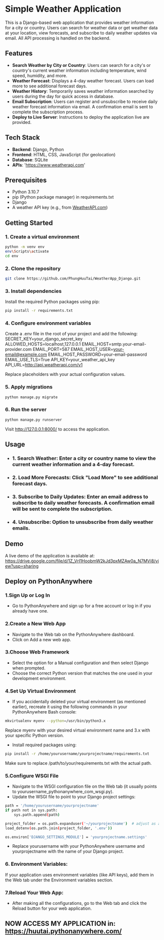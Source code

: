 # Simple Weather Application

This is a Django-based web application that provides weather information for a city or country. Users can search for weather data or get weather data at your location, view forecasts, and subscribe to daily weather updates via email. All API processing is handled on the backend.

## Features
- **Search Weather by City or Country**: Users can search for a city's or country's current weather information including temperature, wind speed, humidity, and more.
- **Weather Forecast**: Displays a 4-day weather forecast. Users can load more to see additional forecast days.
- **Weather History**: Temporarily saves weather information searched by users during the day for quick access in database.
- **Email Subscription**: Users can register and unsubscribe to receive daily weather forecast information via email. A confirmation email is sent to complete the subscription process.
- **Deploy to Live Server**: Instructions to deploy the application live are provided.

## Tech Stack

- **Backend**: Django, Python
- **Frontend**: HTML, CSS, JavaScript (for geolocation)
- **Database**: SQLite
- **APIs**: 'https://www.weatherapi.com'

## Prerequisites

- Python 3.10.7
- pip (Python package manager) in requirements.txt
- Django
- A weather API key (e.g., from [WeatherAPI.com](https://www.weatherapi.com))

## Getting Started

### 1. Create a virtual environment
```bash
python -m venv env
env\Scripts\activate
cd env
```

### 2. Clone the repository

```bash
git clone https://github.com/PhungHuuTai/WeatherApp_Django.git
```


### 3. Install dependencies
Install the required Python packages using pip:
```bash
pip install -r requirements.txt
```

### 4. Configure environment variables
Create a .env file in the root of your project and add the following:
SECRET_KEY=your_django_secret_key
ALLOWED_HOSTS=localhost,127.0.0.1
EMAIL_HOST=smtp.your-email-provider.com
EMAIL_PORT=587
EMAIL_HOST_USER=your-email@example.com
EMAIL_HOST_PASSWORD=your-email-password
EMAIL_USE_TLS=True
API_KEY=your_weather_api_key
API_URL=http://api.weatherapi.com/v1

Replace placeholders with your actual configuration values.

### 5. Apply migrations
```bash
python manage.py migrate
```

### 6. Run the server
```bash
python manage.py runserver
```
Visit http://127.0.0.1:8000/ to access the application.


## Usage
- ### 1. Search Weather: Enter a city or country name to view the current weather information and a 4-day forecast.
- ### 2. Load More Forecasts: Click "Load More" to see additional forecast days.
- ### 3. Subscribe to Daily Updates: Enter an email address to subscribe to daily weather forecasts. A confirmation email will be sent to complete the subscription.
- ### 4. Unsubscribe: Option to unsubscribe from daily weather emails.

## Demo
A live demo of the application is available at: https://drive.google.com/file/d/1Z_VrI1HoobmW2kJd3pxMZAw0a_N7MVi8/view?usp=sharing

## Deploy on PythonAnywhere 
### 1.Sign Up or Log In
- Go to PythonAnywhere and sign up for a free account or log in if you already have one.

### 2.Create a New Web App
- Navigate to the Web tab on the PythonAnywhere dashboard.
- Click on Add a new web app.

### 3.Choose Web Framework
- Select the option for a Manual configuration and then select Django when prompted.
- Choose the correct Python version that matches the one used in your development environment.

### 4.Set Up Virtual Environment
- If you accidentally deleted your virtual environment (as mentioned earlier), recreate it using the following commands in your PythonAnywhere Bash console:

```bash
mkvirtualenv myenv --python=/usr/bin/python3.x
```
Replace myenv with your desired virtual environment name and 3.x with your specific Python version.

- Install required packages using:
```bash
pip install -r /home/yourusername/yourprojectname/requirements.txt
```
Make sure to replace /path/to/your/requirements.txt with the actual path.

### 5.Configure WSGI File
- Navigate to the WSGI configuration file on the Web tab (it usually points to yourusername_pythonanywhere_com_wsgi.py).
- Update the WSGI file to point to your Django project settings:
```bash
path = '/home/yourusername/yourprojectname'
if path not in sys.path:
    sys.path.append(path)

project_folder = os.path.expanduser('~/yourprojectname')  # adjust as appropriate
load_dotenv(os.path.join(project_folder, '.env'))

os.environ['DJANGO_SETTINGS_MODULE'] = 'yourprojectname.settings'
```
- Replace yourusername with your PythonAnywhere username and yourprojectname with the name of your Django project.

### 6. Environment Variables:
If your application uses environment variables (like API keys), add them in the Web tab under the Environment variables section.

### 7.Reload Your Web App:
- After making all the configurations, go to the Web tab and click the Reload button for your web application.

## NOW ACCESS MY APPLICATION in: https://huutai.pythonanywhere.com/
